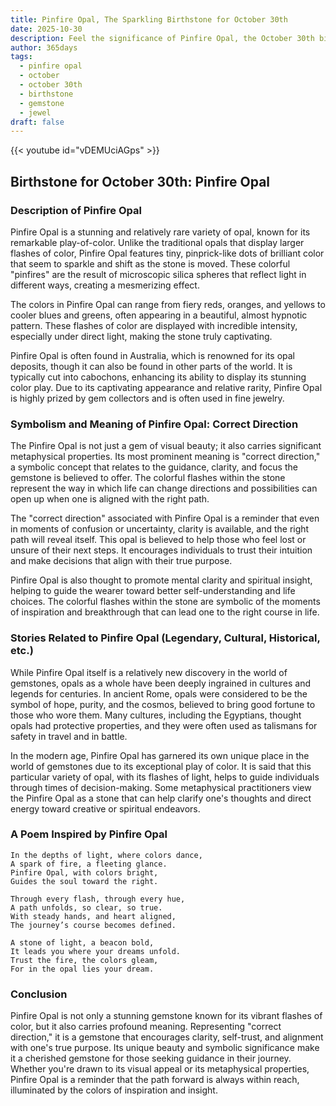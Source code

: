 ```yaml
---
title: Pinfire Opal, The Sparkling Birthstone for October 30th
date: 2025-10-30
description: Feel the significance of Pinfire Opal, the October 30th birthstone symbolizing Correct direction. Let its beauty and meaning brighten your day.
author: 365days
tags:
  - pinfire opal
  - october
  - october 30th
  - birthstone
  - gemstone
  - jewel
draft: false
---
```


{{< youtube id="vDEMUciAGps" >}}

## Birthstone for October 30th: Pinfire Opal

### Description of Pinfire Opal

Pinfire Opal is a stunning and relatively rare variety of opal, known for its remarkable play-of-color. Unlike the traditional opals that display larger flashes of color, Pinfire Opal features tiny, pinprick-like dots of brilliant color that seem to sparkle and shift as the stone is moved. These colorful "pinfires" are the result of microscopic silica spheres that reflect light in different ways, creating a mesmerizing effect.

The colors in Pinfire Opal can range from fiery reds, oranges, and yellows to cooler blues and greens, often appearing in a beautiful, almost hypnotic pattern. These flashes of color are displayed with incredible intensity, especially under direct light, making the stone truly captivating.

Pinfire Opal is often found in Australia, which is renowned for its opal deposits, though it can also be found in other parts of the world. It is typically cut into cabochons, enhancing its ability to display its stunning color play. Due to its captivating appearance and relative rarity, Pinfire Opal is highly prized by gem collectors and is often used in fine jewelry.

### Symbolism and Meaning of Pinfire Opal: Correct Direction

The Pinfire Opal is not just a gem of visual beauty; it also carries significant metaphysical properties. Its most prominent meaning is "correct direction," a symbolic concept that relates to the guidance, clarity, and focus the gemstone is believed to offer. The colorful flashes within the stone represent the way in which life can change directions and possibilities can open up when one is aligned with the right path.

The "correct direction" associated with Pinfire Opal is a reminder that even in moments of confusion or uncertainty, clarity is available, and the right path will reveal itself. This opal is believed to help those who feel lost or unsure of their next steps. It encourages individuals to trust their intuition and make decisions that align with their true purpose.

Pinfire Opal is also thought to promote mental clarity and spiritual insight, helping to guide the wearer toward better self-understanding and life choices. The colorful flashes within the stone are symbolic of the moments of inspiration and breakthrough that can lead one to the right course in life.

### Stories Related to Pinfire Opal (Legendary, Cultural, Historical, etc.)

While Pinfire Opal itself is a relatively new discovery in the world of gemstones, opals as a whole have been deeply ingrained in cultures and legends for centuries. In ancient Rome, opals were considered to be the symbol of hope, purity, and the cosmos, believed to bring good fortune to those who wore them. Many cultures, including the Egyptians, thought opals had protective properties, and they were often used as talismans for safety in travel and in battle.

In the modern age, Pinfire Opal has garnered its own unique place in the world of gemstones due to its exceptional play of color. It is said that this particular variety of opal, with its flashes of light, helps to guide individuals through times of decision-making. Some metaphysical practitioners view the Pinfire Opal as a stone that can help clarify one's thoughts and direct energy toward creative or spiritual endeavors.

### A Poem Inspired by Pinfire Opal

```
In the depths of light, where colors dance,  
A spark of fire, a fleeting glance.  
Pinfire Opal, with colors bright,  
Guides the soul toward the right.

Through every flash, through every hue,  
A path unfolds, so clear, so true.  
With steady hands, and heart aligned,  
The journey’s course becomes defined.

A stone of light, a beacon bold,  
It leads you where your dreams unfold.  
Trust the fire, the colors gleam,  
For in the opal lies your dream.
```

### Conclusion

Pinfire Opal is not only a stunning gemstone known for its vibrant flashes of color, but it also carries profound meaning. Representing "correct direction," it is a gemstone that encourages clarity, self-trust, and alignment with one's true purpose. Its unique beauty and symbolic significance make it a cherished gemstone for those seeking guidance in their journey. Whether you're drawn to its visual appeal or its metaphysical properties, Pinfire Opal is a reminder that the path forward is always within reach, illuminated by the colors of inspiration and insight.